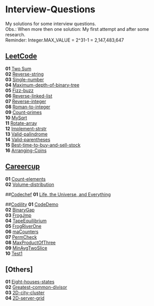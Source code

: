 # Interview-Questions
My solutions for some interview questions.<br>
Obs.: When more then one solution: My first attempt and after some research.<br>
Reminder: Integer.MAX_VALUE = 2^31-1 = 2,147,483,647

## [LeetCode](https://leetcode.com/problemset/all/)

**01** [Two Sum](src/LeetCode/LeetCode01.java)<br>
**02** [Reverse-string](src/LeetCode/LeetCode02.java)<br>
**03** [Single-number](src/LeetCode/LeetCode03.java)<br>
**04** [Maximum-depth-of-binary-tree](src/LeetCode/LeetCode04.java)<br>
**05** [Fizz-buzz](src/LeetCode/LeetCode05.java)<br>
**06** [Reverse-linked-list](src/LeetCode/LeetCode06.java)<br>
**07** [Reverse-integer](src/LeetCode/LeetCode07.java)<br>
**08** [Roman-to-integer](src/LeetCode/LeetCode08.java)<br>
**09** [Count-primes](src/LeetCode/LeetCode09.java)<br>
**10** [MySqrt](src/LeetCode/LeetCode10.java)<br>
**11** [Rotate-array](src/LeetCode/LeetCode11.java)<br>
**12** [Implement-strstr](src/LeetCode/LeetCode12.java)<br>
**13** [Valid-palindrome](src/LeetCode/LeetCode13.java)<br>
**14** [Valid-parentheses](src/LeetCode/LeetCode14.java)<br>
**15** [Best-time-to-buy-and-sell-stock](src/LeetCode/LeetCode15.java)<br>
**16** [Arranging-Coins](src/LeetCode/LeetCode16.java)<br>


## [Careercup](https://www.careercup.com/page?pid=amazon-interview-questions&job=sde1-interview-questions&sort=votes)
**01** [Count-elements](src/Careercup/Careercup01.java)<br>
**02** [Volume-distribution](src/Careercup/Careercup02.java)<br>


##[Codechef](https://www.codechef.com)
**01** [Life, the Universe, and Everything](src/Codechef/Codechef01.java)<br>

##[Codility](https://app.codility.com/programmers/)
**01** [CodeDemo](src/Codility/Codility01.java)<br>
**02** [BinaryGap](src/Codility/Codility02.java)<br>
**03** [FrogJmp](src/Codility/Codility03.java)<br>
**04** [TapeEquilibrium](src/Codility/Codility04.java)<br>
**05** [FrogRiverOne](src/Codility/Codility05.java)<br>
**06** [maCounters](src/Codility/Codility06.java)<br>
**07** [PermCheck](src/Codility/Codility07.java)<br>
**08** [MaxProductOfThree](src/Codility/Codility08.java)<br>
**09** [MinAvgTwoSlice](src/Codility/Codility09.java)<br>
**10** [Test1](src/Codility/Test01.java)<br>


## [Others]
**01** [Eight-houses-states](src/Amazon/Amazon01.java)<br>
**02** [Greatest-common-divisor](src/Amazon/Amazon02.java)<br>
**03** [2D-city-cluster](src/Amazon/Amazon03.java)<br>
**04** [2D-server-grid](src/Amazon/Amazon04.java)<br>